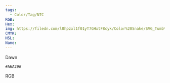 ```yaml
---
tags:
  - Color/Tag/NTC
RGB:
Hex:
img: https://filedn.com/l0hpzxl1f01yT7GHxtF8cyk/Color%20Snake/SVG_Tumb%20Mass%20No%20Name/A6A29A.svg
CMYK:
HSL:
Name:
---
```

Dawn
```palette
#A6A29A
```
RGB
